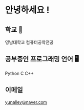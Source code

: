 # 안녕하세요 !

## 학교 🏫
영남대학교 컴퓨터공학전공

## 공부중인 프로그래밍 언어 🖥️
Python
C
C++

## 이메일
yunalley@naver.com
<!--
**yun-15/yun-15** is a ✨ _special_ ✨ repository because its `README.md` (this file) appears on your GitHub profile.

Here are some ideas to get you started:

- 🔭 I’m currently working on ...
- 🌱 I’m currently learning ...
- 👯 I’m looking to collaborate on ...
- 🤔 I’m looking for help with ...
- 💬 Ask me about ...
- 📫 How to reach me: ...
- 😄 Pronouns: ...
- ⚡ Fun fact: ...
-->
